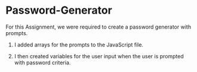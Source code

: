 # Password-Generator

For this Assignment, we were required to create a password generator with prompts.

1. I added arrays for the prompts to the JavaScript file.
 
2. I then created variables for the user input when the user is prompted with password criteria.